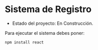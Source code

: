 <h1>Sistema de Registro</h1>

- Estado del proyecto: En Construcción.

Para ejecutar el sistema debes poner:

```npm install react```
